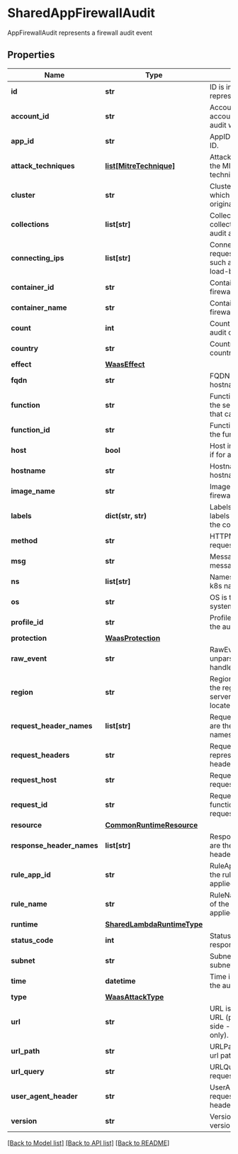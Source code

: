 # SharedAppFirewallAudit

AppFirewallAudit represents a firewall audit event

## Properties
Name | Type | Description | Notes
------------ | ------------- | ------------- | -------------
**id** | **str** | ID is internal id representation.  | [optional] 
**account_id** | **str** | AccountID is the cloud account ID where the audit was generated.  | [optional] 
**app_id** | **str** | AppID is the  application ID.  | [optional] 
**attack_techniques** | [**list[MitreTechnique]**](MitreTechnique.md) | AttackTechniques are the MITRE attack techniques.  | [optional] 
**cluster** | **str** | Cluster is the cluster on which the audit was originated.  | [optional] 
**collections** | **list[str]** | Collections are collections to which this audit applies.  | [optional] 
**connecting_ips** | **list[str]** | ConnectingIPs are the requests connecting IPs such as proxy and load-balancer.  | [optional] 
**container_id** | **str** | ContainerId is the firewall container id.  | [optional] 
**container_name** | **str** | ContainerName is the firewall container name.  | [optional] 
**count** | **int** | Count is the number of audit occurrences.  | [optional] 
**country** | **str** | Country is the source IP country.  | [optional] 
**effect** | [**WaasEffect**](WaasEffect.md) |  | [optional] 
**fqdn** | **str** | FQDN is the current hostname&#39;s FQDN.  | [optional] 
**function** | **str** | Function is the name of the serverless function that caused the audit.  | [optional] 
**function_id** | **str** | FunctionID is the id of the function called.  | [optional] 
**host** | **bool** | Host indicates this audit if for a host firewall.  | [optional] 
**hostname** | **str** | Hostname is the current hostname.  | [optional] 
**image_name** | **str** | ImageName is the firewall image name.  | [optional] 
**labels** | **dict(str, str)** | Labels are the custom labels associated with the container.  | [optional] 
**method** | **str** | HTTPMethod is the request HTTP method.  | [optional] 
**msg** | **str** | Message is the blocking message text.  | [optional] 
**ns** | **list[str]** | Namespaces are the k8s namespaces.  | [optional] 
**os** | **str** | OS is the operating system distribution.  | [optional] 
**profile_id** | **str** | ProfileID is the profile of the audit.  | [optional] 
**protection** | [**WaasProtection**](WaasProtection.md) |  | [optional] 
**raw_event** | **str** | RawEvent contains unparsed function handler event input.  | [optional] 
**region** | **str** | Region is the name of the region in which the serverless function is located.  | [optional] 
**request_header_names** | **list[str]** | RequestHeaderNames are the request header names.  | [optional] 
**request_headers** | **str** | RequestHeaders represent the request headers.  | [optional] 
**request_host** | **str** | RequestHost is the request host.  | [optional] 
**request_id** | **str** | RequestID is lambda function invocation request id.  | [optional] 
**resource** | [**CommonRuntimeResource**](CommonRuntimeResource.md) |  | [optional] 
**response_header_names** | **list[str]** | ResponseHeaderNames are the response header names.  | [optional] 
**rule_app_id** | **str** | RuleAppID is the ID of the rule&#39;s app that was applied.  | [optional] 
**rule_name** | **str** | RuleName is the name of the rule that was applied.  | [optional] 
**runtime** | [**SharedLambdaRuntimeType**](SharedLambdaRuntimeType.md) |  | [optional] 
**status_code** | **int** | StatusCode is the response status code.  | [optional] 
**subnet** | **str** | Subnet is the source IP subnet.  | [optional] 
**time** | **datetime** | Time is the UTC time of the audit event.  | [optional] 
**type** | [**WaasAttackType**](WaasAttackType.md) |  | [optional] 
**url** | **str** | URL is the requests full URL (partial on server side - path and query only).  | [optional] 
**url_path** | **str** | URLPath is the requests url path.  | [optional] 
**url_query** | **str** | URLQuery is the requests url query.  | [optional] 
**user_agent_header** | **str** | UserAgentHeader is the requests User-Agent header.  | [optional] 
**version** | **str** | Version is the defender version.  | [optional] 

[[Back to Model list]](../README.md#documentation-for-models) [[Back to API list]](../README.md#documentation-for-api-endpoints) [[Back to README]](../README.md)


